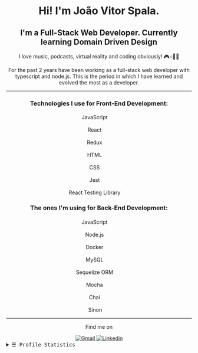  <h1 align="center">Hi! I'm João Vitor Spala.</h1>
 <h2 align="center">I'm a Full-Stack Web Developer. Currently learning Domain Driven Design</h2>
<section align="center">
  <p>
    I love music, podcasts, virtual reality and coding obviously! 🎮🎶👨‍💻
  </p>
  <p>
  For the past 2 years have been working as a full-stack web developer with typescript and node.js. This is the period in which I have learned and evolved the most as a developer.
  </p>
</section>
<hr>
<section align="center">
  <h3>Technologies I use for Front-End Development:</h3>
  <p>
    JavaScript
    <img width="4%" height="17px" src="https://cdn.jsdelivr.net/gh/devicons/devicon/icons/javascript/javascript-plain.svg" />
  </p>
  <p>
    React
    <img width="4%" height="17px" src="https://cdn.jsdelivr.net/gh/devicons/devicon/icons/react/react-original.svg" />
  </p>
  <p>
    Redux
    <img width="4%" height="17px" src="https://cdn.jsdelivr.net/gh/devicons/devicon/icons/redux/redux-original.svg" />
  </p>
  <p>
    HTML
    <img width="4%" height="17px" src="https://cdn.jsdelivr.net/gh/devicons/devicon/icons/html5/html5-plain.svg" />
  </p>
  <p>
    CSS
    <img width="4%" height="17px" src="https://cdn.jsdelivr.net/gh/devicons/devicon/icons/css3/css3-plain.svg" />
  </p>
  <p>
    Jest
    <img width="4%" height="17px" src="https://cdn.jsdelivr.net/gh/devicons/devicon/icons/jest/jest-plain.svg" />
  </p>
  <p>
    React Testing Library
    <img width="4%" height="17px" src="https://avatars.githubusercontent.com/u/49996085?s=200&v=4"/>
  </p>
<h3>The ones I'm using for Back-End Development:</h3>
  <p>
    JavaScript
    <img width="4%" height="17px" src="https://cdn.jsdelivr.net/gh/devicons/devicon/icons/javascript/javascript-plain.svg" />
  </p>
  <p>
    Node.js
    <img width="4%" height="17px" src="https://cdn.jsdelivr.net/gh/devicons/devicon/icons/nodejs/nodejs-original.svg" />
  </p>
  <p>
    Docker
    <img width="4%" height="17px" src="https://cdn.jsdelivr.net/gh/devicons/devicon/icons/docker/docker-plain.svg" />
  </p>
  <p>
    MySQL
    <img width="4%" height="17px" src="https://cdn.jsdelivr.net/gh/devicons/devicon/icons/mysql/mysql-original.svg" />
  </p>
  <p>
    Sequelize ORM
    <img width="4%" height="17px" src="https://cdn.jsdelivr.net/gh/devicons/devicon/icons/sequelize/sequelize-plain.svg" />
  </p>
  <p>
    Mocha
    <img width="4%" height="17px" src="https://cdn.jsdelivr.net/gh/devicons/devicon/icons/mocha/mocha-plain.svg" />
  </p>
  <p>
    Chai
    <img width="4%" height="17px" src="https://gist.githubusercontent.com/keithamus/3d8cfbaeddf8bdf5f7cd94a3bdae0934/raw/63ca295f3aa7e1b94b598d84dfe0330383497a8c/Chai%2520Logo.svg" />
  </p>
  <p>
    Sinon
    <img width="17px" height="17px" src="https://camo.githubusercontent.com/c1d8136cb62cfd03e64b9193b7384fd75804a7b1bd9b8b705b51cc9d99de8fe3/68747470733a2f2f73696e6f6e6a732e6f72672f6173736574732f696d616765732f6c6f676f2e706e67" />
  </p>
</section>
<hr>
<section align="center">
<p>Find me on</p>
  <a href="mailto:joaovitorspala.js@gmail.com" target="_blank"><img alt="Gmail"
  src="https://img.shields.io/badge/-Gmail-EA4335?style=flat-square&logo=Gmail&logoColor=white">
  </a>
  <a href="https://www.linkedin.com/in/joao-vitor-spala/" target="_blank"><img alt="Linkedin"
  src="https://img.shields.io/badge/-Linkedin-0A66C2?style=flat-square&logo=Linkedin&logoColor=white">
  </a>
</section>
<details>
<summary><samp>&#9776; Profile Statistics</samp></summary>
  <p align="center">
    <img src="https://github-readme-stats.vercel.app/api?username=jvsng&show_icons=true&theme=dracula"/>
  </p>
  <!-- Top Languages Widget -->
  <p align="center">
    <img src="https://github-readme-stats.vercel.app/api/top-langs/?username=jvsng&layout=compact&theme=dracula"/>
  </p>
</details>
